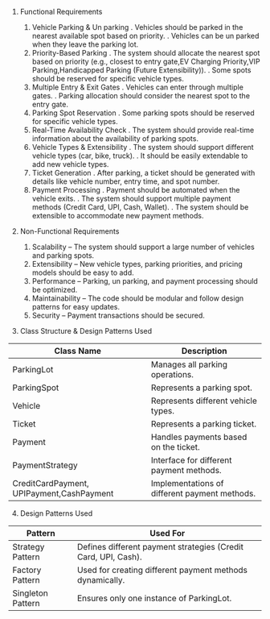 1. Functional Requirements
   1. Vehicle Parking & Un parking
      . Vehicles should be parked in the nearest available spot based on priority.
      . Vehicles can be un parked when they leave the parking lot.
   2. Priority-Based Parking
      . The system should allocate the nearest spot based on priority (e.g., closest to entry gate,EV Charging Priority,VIP Parking,Handicapped Parking (Future Extensibility)).
      . Some spots should be reserved for specific vehicle types.
   3. Multiple Entry & Exit Gates
      . Vehicles can enter through multiple gates.
      . Parking allocation should consider the nearest spot to the entry gate.
   4. Parking Spot Reservation
      . Some parking spots should be reserved for specific vehicle types.
   5. Real-Time Availability Check
      . The system should provide real-time information about the availability of parking spots.
   6. Vehicle Types & Extensibility
      . The system should support different vehicle types (car, bike, truck).
      . It should be easily extendable to add new vehicle types.
   7. Ticket Generation
      . After parking, a ticket should be generated with details like vehicle number, entry time, and spot number.
   8. Payment Processing
      . Payment should be automated when the vehicle exits.
      . The system should support multiple payment methods (Credit Card, UPI, Cash, Wallet).
      . The system should be extensible to accommodate new payment methods.

2. Non-Functional Requirements
   1. Scalability – The system should support a large number of vehicles and parking spots.
   2. Extensibility – New vehicle types, parking priorities, and pricing models should be easy to add.
   3. Performance – Parking, un parking, and payment processing should be optimized.
   4. Maintainability – The code should be modular and follow design patterns for easy updates.
   5. Security – Payment transactions should be secured.
   

3. Class Structure & Design Patterns Used

| Class Name                                 | Description                                     |
|--------------------------------------------|-------------------------------------------------|
| ParkingLot                                 | Manages all parking operations.                 |
| ParkingSpot                                | Represents a parking spot.                      |
| Vehicle                                    | Represents different vehicle types.             |
| Ticket                                     | Represents a parking ticket.                    |
| Payment                                    | Handles payments based on the ticket.           |
| PaymentStrategy                            | Interface for different payment methods.        |
| CreditCardPayment, UPIPayment,CashPayment  | Implementations of different payment methods.   |

4. Design Patterns Used

| Pattern               | Used For                                                        |
|-----------------------|-----------------------------------------------------------------|
| Strategy Pattern      | Defines different payment strategies (Credit Card, UPI, Cash).  |
| Factory Pattern       | Used for creating different payment methods dynamically.        |
| Singleton Pattern     | Ensures only one instance of ParkingLot.                        |
